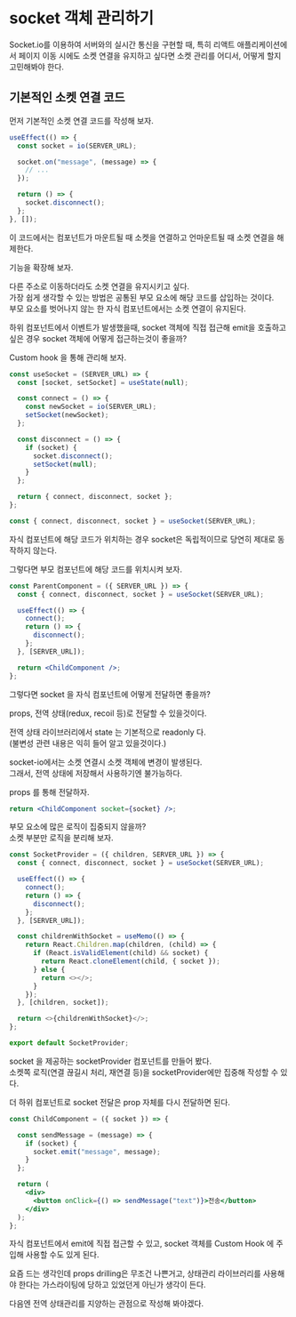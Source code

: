 # socket 객체 관리하기

Socket.io를 이용하여 서버와의 실시간 통신을 구현할 때, 특히 리액트 애플리케이션에서 페이지 이동 시에도 소켓 연결을 유지하고 싶다면 소켓 관리를 어디서, 어떻게 할지 고민해봐야 한다.  

## 기본적인 소켓 연결 코드
먼저 기본적인 소켓 연결 코드를 작성해 보자.  

```jsx
useEffect(() => {
  const socket = io(SERVER_URL);

  socket.on("message", (message) => {
    // ...
  });

  return () => {
    socket.disconnect();
  };
}, []);
```

이 코드에서는 컴포넌트가 마운트될 때 소켓을 연결하고 언마운트될 때 소켓 연결을 해제한다.  

기능을 확장해 보자.

다른 주소로 이동하더라도 소켓 연결을 유지시키고 싶다.  
가장 쉽게 생각할 수 있는 방법은 공통된 부모 요소에 해당 코드를 삽입하는 것이다.   
부모 요소를 벗어나지 않는 한 자식 컴포넌트에서는 소켓 연결이 유지된다.

하위 컴포넌트에서 이벤트가 발생했을때, socket 객체에 직접 접근해 emit을 호출하고 싶은 경우 socket 객체에 어떻게 접근하는것이 좋을까?

Custom hook 을 통해 관리해 보자.  

```jsx
const useSocket = (SERVER_URL) => {
  const [socket, setSocket] = useState(null);

  const connect = () => {
    const newSocket = io(SERVER_URL);
    setSocket(newSocket);
  };

  const disconnect = () => {
    if (socket) {
      socket.disconnect();
      setSocket(null);
    }
  };

  return { connect, disconnect, socket };
};
```

```js
const { connect, disconnect, socket } = useSocket(SERVER_URL);
```
자식 컴포넌트에 해당 코드가 위치하는 경우 socket은 독립적이므로 당연히 제대로 동작하지 않는다.  

그렇다면 부모 컴포넌트에 해당 코드를 위치시켜 보자.

```jsx
const ParentComponent = ({ SERVER_URL }) => {
  const { connect, disconnect, socket } = useSocket(SERVER_URL);

  useEffect(() => {
    connect();
    return () => {
      disconnect();
    };
  }, [SERVER_URL]);

  return <ChildComponent />;
};

```

그렇다면 socket 을 자식 컴포넌트에 어떻게 전달하면 좋을까?

props, 전역 상태(redux, recoil 등)로 전달할 수 있을것이다.

전역 상태 라이브러리에서 state 는 기본적으로 readonly 다.  
(불변성 관련 내용은 익히 들어 알고 있을것이다.)

socket-io에서는 소켓 연결시 소켓 객체에 변경이 발생된다.  
그래서, 전역 상태에 저장해서 사용하기엔 불가능하다.

props 를 통해 전달하자.  

```jsx
return <ChildComponent socket={socket} />;
```

부모 요소에 많은 로직이 집중되지 않을까?  
소켓 부분만 로직을 분리해 보자.

```ts
const SocketProvider = ({ children, SERVER_URL }) => {
  const { connect, disconnect, socket } = useSocket(SERVER_URL);

  useEffect(() => {
    connect();
    return () => {
      disconnect();
    };
  }, [SERVER_URL]);

  const childrenWithSocket = useMemo(() => {
    return React.Children.map(children, (child) => {
      if (React.isValidElement(child) && socket) {
        return React.cloneElement(child, { socket });
      } else {
        return <></>;
      }
    });
  }, [children, socket]);

  return <>{childrenWithSocket}</>;
};

export default SocketProvider;
```

socket 을 제공하는 socketProvider 컴포넌트를 만들어 봤다.  
소켓쪽 로직(연결 끊길시 처리, 재연결 등)을 socketProvider에만 집중해 작성할 수 있다.  

더 하위 컴포넌트로 socket 전달은 prop 자체를 다시 전달하면 된다.  

```jsx
const ChildComponent = ({ socket }) => {

  const sendMessage = (message) => {
    if (socket) {
      socket.emit("message", message);
    }
  };

  return (
    <div>
      <button onClick={() => sendMessage("text")}>전송</button>
    </div>
  );
};
```
자식 컴포넌트에서 emit에 직접 접근할 수 있고, socket 객체를 Custom Hook 에 주입해 사용할 수도 있게 된다.  

요즘 드는 생각인데 props drilling은 무조건 나쁜거고, 상태관리 라이브러리를 사용해야 한다는 가스라이팅에 당하고 있었던게 아닌가 생각이 든다.

다음엔 전역 상태관리를 지양하는 관점으로 작성해 봐야겠다.
